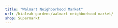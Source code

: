 ```yaml
---
title: "Walmart Neighborhood Market"
url: /hialeah-gardens/walmart-neighborhood-market/
shop: Supermarkt
---
```

